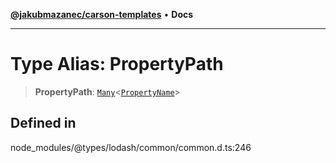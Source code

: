 [**@jakubmazanec/carson-templates**](../../../README.md) • **Docs**

---

# Type Alias: PropertyPath

> **PropertyPath**: [`Many`](Many.md)\<[`PropertyName`](PropertyName.md)\>

## Defined in

node_modules/@types/lodash/common/common.d.ts:246
